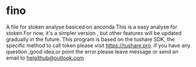 # fino
A file for stoken analyse basiced on anconda
This is a easy analyse for stoken.For now, it's a simpler version , but other features will be updated gradually in the future. This program is based on the tushare SDK, the specific method to call token please visit https://tushare.pro.
if you have any question ,good idea,or point the error.please leave message or send an email to helgithub@outlook.com
